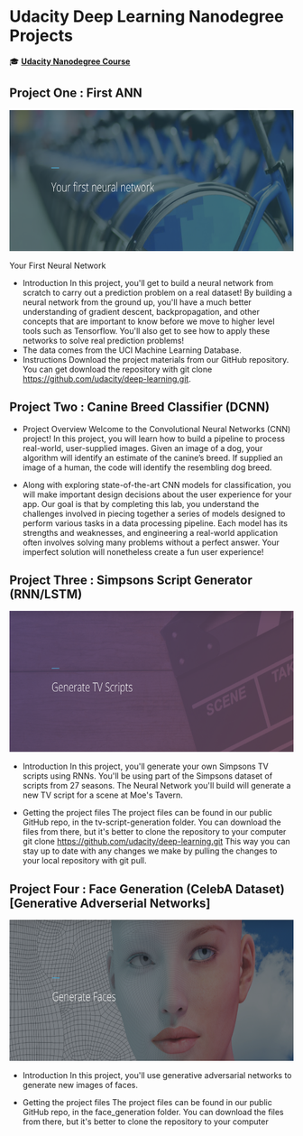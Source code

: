# Udacity Deep Learning Nanodegree Projects

:mortar_board: **[Udacity Nanodegree Course](https://in.udacity.com/course/deep-learning-nanodegree--nd101)**

## Project One : First ANN 

<img src="https://github.com/FabricioGuimaraesOliveira/DeepLearning-/blob/master/screenshots/2.png" width="600" height="250"/>

Your First Neural Network
- Introduction
In this project, you'll get to build a neural network from scratch to carry out a prediction problem on a real dataset! By building a neural network from the ground up, you'll have a much better understanding of gradient descent, backpropagation, and other concepts that are important to know before we move to higher level tools such as Tensorflow. You'll also get to see how to apply these networks to solve real prediction problems!
- The data comes from the UCI Machine Learning Database.
- Instructions
Download the project materials from our GitHub repository. You can get download the repository with git clone https://github.com/udacity/deep-learning.git. 

## Project Two : Canine Breed Classifier (DCNN) 

- Project Overview
Welcome to the Convolutional Neural Networks (CNN) project! In this project, you will learn how to build a pipeline to process real-world, user-supplied images. Given an image of a dog, your algorithm will identify an estimate of the canine’s breed. If supplied an image of a human, the code will identify the resembling dog breed.

- Along with exploring state-of-the-art CNN models for classification, you will make important design decisions about the user experience for your app. Our goal is that by completing this lab, you understand the challenges involved in piecing together a series of models designed to perform various tasks in a data processing pipeline. Each model has its strengths and weaknesses, and engineering a real-world application often involves solving many problems without a perfect answer. Your imperfect solution will nonetheless create a fun user experience!

## Project Three : Simpsons Script Generator (RNN/LSTM) 


<img src="https://github.com/FabricioGuimaraesOliveira/DeepLearning-/blob/master/screenshots/1.png" width="600" height="250"/>

- Introduction
In this project, you'll generate your own Simpsons TV scripts using RNNs. You'll be using part of the Simpsons dataset of scripts from 27 seasons. The Neural Network you'll build will generate a new TV script for a scene at Moe's Tavern.

- Getting the project files
The project files can be found in our public GitHub repo, in the tv-script-generation folder. You can download the files from there, but it's better to clone the repository to your computer git clone https://github.com/udacity/deep-learning.git
This way you can stay up to date with any changes we make by pulling the changes to your local repository with git pull.

## Project Four : Face Generation (CelebA Dataset) [Generative Adverserial Networks] 


<img src="https://github.com/FabricioGuimaraesOliveira/DeepLearning-/blob/master/screenshots/3.png" width="600" height="250"/>

- Introduction
In this project, you'll use generative adversarial networks to generate new images of faces.

- Getting the project files
The project files can be found in our public GitHub repo, in the face_generation folder. You can download the files from there, but it's better to clone the repository to your computer



